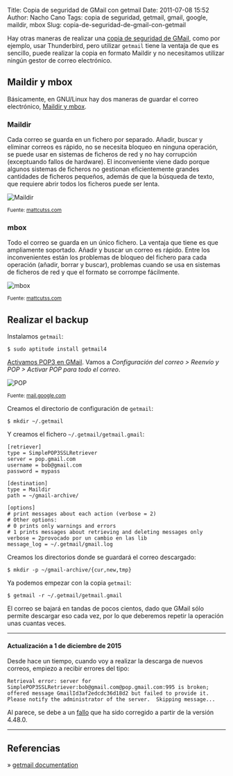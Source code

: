 Title: Copia de seguridad de GMail con getmail
Date: 2011-07-08 15:52
Author: Nacho Cano
Tags: copia de seguridad, getmail, gmail, google, maildir, mbox
Slug: copia-de-seguridad-de-gmail-con-getmail

Hay otras maneras de realizar una [copia de seguridad de GMail][], como
por ejemplo, usar Thunderbird, pero utilizar `getmail` tiene la ventaja
de que es sencillo, puede realizar la copia en formato Maildir y no
necesitamos utilizar ningún gestor de correo electrónico.

Maildir y mbox
--------------

Básicamente, en GNU/Linux hay dos maneras de guardar el correo
electrónico, [Maildir y mbox][].

### Maildir

Cada correo se guarda en un fichero por separado. Añadir, buscar y
eliminar correos es rápido, no se necesita bloqueo en ninguna operación,
se puede usar en sistemas de ficheros de red y no hay corrupción
(exceptuando fallos de hardware). El inconveniente viene dado porque
algunos sistemas de ficheros no gestionan eficientemente grandes
cantidades de ficheros pequeños, además de que la búsqueda de texto, que
requiere abrir todos los ficheros puede ser lenta.

![Maildir]({static}/images/maildir-300x270.png)

<small>Fuente: [mattcutss.com][copia de seguridad de GMail]</small>


### mbox

Todo el correo se guarda en un único fichero. La ventaja que tiene es
que ampliamente soportado. Añadir y buscar un correo es rápido. Entre
los inconvenientes están los problemas de bloqueo del fichero para cada
operación (añadir, borrar y buscar), problemas cuando se usa en sistemas
de ficheros de red y que el formato se corrompe fácilmente.

![mbox]({static}/images/mbox.png)

<small>Fuente: [mattcutss.com][copia de seguridad de GMail]</small>

Realizar el backup
------------------

Instalamos `getmail`:

    $ sudo aptitude install getmail4

[Activamos POP3 en GMail][]. Vamos a *Configuración del correo >
Reenvío y POP > Activar POP para todo el correo*.

![POP]({static}/images/pop-300x166.gif)

<small>Fuente: [mail.google.com][Activamos POP3 en GMail]</small>

Creamos el directorio de configuración de `getmail`:

    $ mkdir ~/.getmail

Y creamos el fichero `~/.getmail/getmail.gmail`:

    [retriever]
    type = SimplePOP3SSLRetriever
    server = pop.gmail.com
    username = bob@gmail.com
    password = mypass

    [destination]
    type = Maildir
    path = ~/gmail-archive/

    [options]
    # print messages about each action (verbose = 2)
    # Other options:
    # 0 prints only warnings and errors
    # 1 prints messages about retrieving and deleting messages only
    verbose = 2provocado por un cambio en las lib
    message_log = ~/.getmail/gmail.log

Creamos los directorios donde se guardará el correo descargado:

    $ mkdir -p ~/gmail-archive/{cur,new,tmp}

Ya podemos empezar con la copia `getmail`:

    $ getmail -r ~/.getmail/getmail.gmail

El correo se bajará en tandas de pocos cientos, dado que GMail sólo
permite descargar eso cada vez, por lo que deberemos repetir la
operación unas cuantas veces.

* * * * *

#### Actualización a 1 de diciembre de 2015

Desde hace un tiempo, cuando voy a realizar la descarga de nuevos
correos, empiezo a recibir errores del tipo:

    Retrieval error: server for SimplePOP3SSLRetriever:bob@gmail.com@pop.gmail.com:995 is broken; offered message GmailId3af2edcdc36d18d2 but failed to provide it.  Please notify the administrator of the server.  Skipping message...

Al parece, se debe a un [fallo][] que ha sido corregido a partir de la
versión 4.48.0.

* * * * *

Referencias
-----------

» [getmail documentation][]

  [copia de seguridad de GMail]: http://www.mattcutts.com/blog/backup-gmail-in-linux-with-getmail/
    "copia de seguridad de GMail"
  [Maildir y mbox]: http://www.linuxmail.info/mbox-maildir-mail-storage-formats/
    "Maildir y mbox"
  [Activamos POP3 en GMail]: http://mail.google.com/support/bin/answer.py?hl=en&answer=13273
    "Activamos POP3 en GMail"
  [fallo]: http://permalink.gmane.org/gmane.mail.getmail.user/5375
    "fallo"
  [getmail documentation]: http://pyropus.ca/software/getmail/configuration.html
    "getmail documentation"

